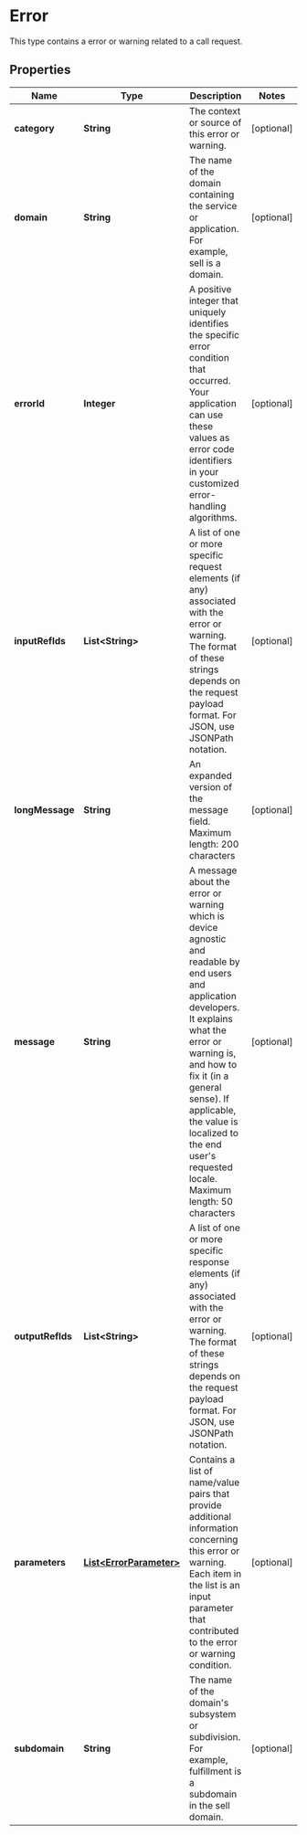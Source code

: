 

# Error

This type contains a error or warning related to a call request.

## Properties

Name | Type | Description | Notes
------------ | ------------- | ------------- | -------------
**category** | **String** | The context or source of this error or warning. |  [optional]
**domain** | **String** | The name of the domain containing the service or application. For example, sell is a domain. |  [optional]
**errorId** | **Integer** | A positive integer that uniquely identifies the specific error condition that occurred. Your application can use these values as error code identifiers in your customized error-handling algorithms. |  [optional]
**inputRefIds** | **List&lt;String&gt;** | A list of one or more specific request elements (if any) associated with the error or warning. The format of these strings depends on the request payload format. For JSON, use JSONPath notation. |  [optional]
**longMessage** | **String** | An expanded version of the message field. Maximum length: 200 characters |  [optional]
**message** | **String** | A message about the error or warning which is device agnostic and readable by end users and application developers. It explains what the error or warning is, and how to fix it (in a general sense). If applicable, the value is localized to the end user&#39;s requested locale. Maximum length: 50 characters |  [optional]
**outputRefIds** | **List&lt;String&gt;** | A list of one or more specific response elements (if any) associated with the error or warning. The format of these strings depends on the request payload format. For JSON, use JSONPath notation. |  [optional]
**parameters** | [**List&lt;ErrorParameter&gt;**](ErrorParameter.md) | Contains a list of name/value pairs that provide additional information concerning this error or warning. Each item in the list is an input parameter that contributed to the error or warning condition. |  [optional]
**subdomain** | **String** | The name of the domain&#39;s subsystem or subdivision. For example, fulfillment is a subdomain in the sell domain. |  [optional]



